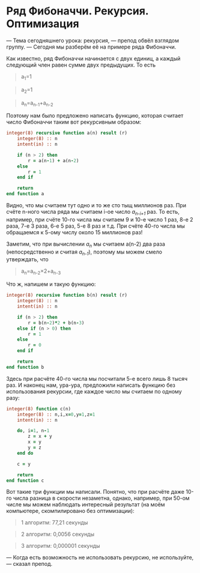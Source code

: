 Ряд Фибоначчи. Рекурсия. Оптимизация
=====================================================================

— Тема сегодняшнего урока: рекурсия, — препод обвёл взглядом группу. — Сегодня мы разберём её на примере ряда Фибоначчи.</p><p>Как известно, ряд Фибоначчи начинается с двух единиц, а каждый следующий член равен сумме двух предыдущих. То есть

> a<sub>1</sub>=1

> a<sub>2</sub>=1

> a<sub>n</sub>=a<sub>n-1</sub>+a<sub>n-2</sub>

Поэтому нам было предложено написать функцию, которая считает число Фибоначчи таким вот рекурсивным образом:
```fortran
integer(8) recursive function a(n) result (r)
    integer(8) :: n
    intent(in) :: n

    if (n > 2) then
        r = a(n-1) + a(n-2)
    else
        r = 1
    end if

    return
end function a
```

Видно, что мы считаем тут одно и то же сто тыщ миллионов раз. При счёте n-ного числа ряда мы считаем i-ое число <em>a<sub>n-i+1</sub></em> раз. То есть, например, при счёте 10-го числа мы считаем 9 и 10-е число 1 раз, 8-е 2 раза, 7-е 3 раза, 6-е 5 раз, 5-е 8 раз и т.д. При счёте 40-го числа мы обращаемся к 5-ому числу около 15 миллионов раз!

Заметим, что при вычислении <em>a<sub>n</sub></em> мы считаем a(n-2) два раза (непосредственно и считая <em>a<sub>n-1</sub></em>), поэтому мы можем смело утверждать, что
> a<sub>n</sub>=a<sub>n-2</sub>×2+a<sub>n-3</sub>

Что ж, напишем и такую функцию:
```fortran
integer(8) recursive function b(n) result (r)
    integer(8) :: n
    intent(in) :: n

    if (n > 2) then
        r = b(n-2)*2 + b(n-3)
    else if (n > 0) then
        r = 1
    else
        r = 0
    end if

    return
end function b
```

Здесь при расчёте 40-го числа мы посчитали 5-е всего лишь 8 тысяч раз. И наконец нам, ура-ура, предложили написать функцию без использования рекурсии, где каждое число мы считаем по одному разу:

```fortran
integer(8) function c(n)
    integer(8) :: n,i,x=0,y=1,z=1
    intent(in) :: n

    do, i=1, n-1
        z = x + y
        x = y
        y = z
    end do

    c = y

    return
end function c
```

Вот такие три функции мы написали. Понятно, что при расчёте даже 10-го числа разница в скорости незаметна, однако, например, при 50-ом числе мы можем наблюдать интересный результат (на моём компьютере, скомпилировано без оптимизации):

> 1 алгоритм: 77,21 секунды

> 2 алгоритм: 0,0056 секунды

> 3 алгоритм: 0,000001 секунды

— Когда есть возможность не использовать рекурсию, не используйте, — сказал препод.
